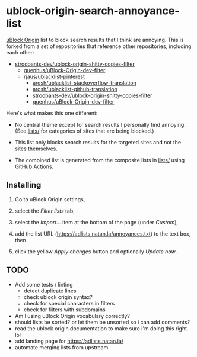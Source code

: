 # ublock-origin-search-annoyance-list

[uBlock Origin] list to block search results that I think are annoying. This is
forked from a set of repositories that reference other repositories, including
each other:

* [stroobants-dev/ublock-origin-shitty-copies-filter]
  - [quenhus/uBlock-Origin-dev-filter]
  - [rjaus/ublacklist-pinterest]
    * [arosh/ublacklist-stackoverflow-translation]
    * [arosh/ublacklist-github-translation]
    * [stroobants-dev/ublock-origin-shitty-copies-filter]
    * [quenhus/uBlock-Origin-dev-filter]

Here's what makes this one different:

* No central theme except for search results I personally find annoying. (See
  [lists/] for categories of sites that are being blocked.)

* This list only blocks search results for the targeted sites and not the sites
  themselves.

* The combined list is generated from the composite lists in [lists/] using
  GitHub Actions.

  [arosh/ublacklist-github-translation]: https://github.com/arosh/ublacklist-github-translation
  [arosh/ublacklist-stackoverflow-translation]: https://github.com/arosh/ublacklist-stackoverflow-translation
  [lists/]: lists/
  [quenhus/uBlock-Origin-dev-filter]: https://github.com/quenhus/uBlock-Origin-dev-filter
  [rjaus/ublacklist-pinterest]: https://github.com/rjaus/ublacklist-pinterest/
  [stroobants-dev/ublock-origin-shitty-copies-filter]: https://github.com/stroobants-dev/ublock-origin-shitty-copies-filter
  [uBlock Origin]: https://ublockorigin.com/


## Installing

1. Go to uBlock Origin settings,

2. select the *Filter lists* tab,

3. select the *Import...* item at the bottom of the page (under *Custom*),

4. add the list URL (https://adlists.natan.la/annoyances.txt) to the text box,
   then

5. click the yellow *Apply changes* button and optionally *Update now*.


## TODO

- Add some tests / linting
  * detect duplicate lines
  * check ublock origin syntax?
  * check for special characters in filters
  * check for filters with subdomains
- Am I using uBlock Origin vocabulary correctly?
- should lists be sorted? or let them be unsorted so i can add comments?
- read the ublock origin documentation to make sure i'm doing this right lol
- add landing page for https://adlists.natan.la/
- automate merging lists from upstream

